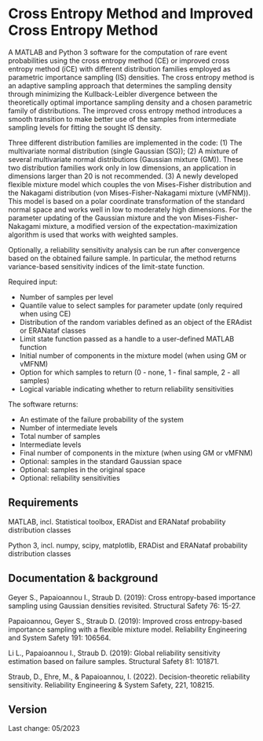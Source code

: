 # Cross Entropy Method and Improved Cross Entropy Method

A MATLAB and Python 3 software for the computation of rare event probabilities using the cross entropy method (CE) or improved cross entropy method (iCE) with different distribution families employed as parametric importance sampling (IS) densities. The cross entropy method is an adaptive sampling approach that determines the sampling density through minimizing the Kullback-Leibler divergence between the theoretically optimal importance sampling density and a chosen parametric family of distributions. The improved cross entropy method introduces a smooth transition to make better use of the samples from intermediate sampling levels for fitting the sought IS density.

Three different distribution families are implemented in the code: (1) The multivariate normal distribution (single Gaussian (SG)); (2) A mixture of several multivariate normal distributions (Gaussian mixture (GM)). These two distribution families work only in low dimensions, an application in dimensions larger than 20 is not recommended. (3) A newly developed flexible mixture model which couples the von Mises-Fisher distribution and the Nakagami distribution (von Mises-Fisher-Nakagami mixture (vMFNM)). This model is based on a polar coordinate transformation of the standard normal space and works well in low to moderately high dimensions. For the parameter updating of the Gaussian mixture and the von Mises-Fisher-Nakagami mixture, a modified version of the expectation-maximization algorithm is used that works with weighted samples.

Optionally, a reliability sensitivity analysis can be run after convergence based on the obtained failure sample. In particular, the method returns variance-based sensitivity indices of the limit-state function.

Required input:

- Number of samples per level
- Quantile value to select samples for parameter update (only required when using CE)
- Distribution of the random variables defined as an object of the ERAdist or ERANataf classes
- Limit state function passed as a handle to a user-defined MATLAB function
- Initial number of components in the mixture model (when using GM or vMFNM)
- Option for which samples to return (0 - none, 1 - final sample, 2 - all samples)
- Logical variable indicating whether to return reliability sensitivities

The software returns:

- An estimate of the failure probability of the system
- Number of intermediate levels
- Total number of samples
- Intermediate levels
- Final number of components in the mixture (when using GM or vMFNM)
- Optional: samples in the standard Gaussian space
- Optional: samples in the original space
- Optional: reliability sensitivities


## Requirements

MATLAB, incl. Statistical toolbox, ERADist and ERANataf probability distribution classes

Python 3, incl. numpy, scipy, matplotlib, ERADist and ERANataf probability distribution classes


## Documentation & background

Geyer S., Papaioannou I., Straub D. (2019): Cross entropy-based importance sampling using Gaussian densities revisited. Structural Safety 76: 15-27.

Papaioannou, Geyer S., Straub D. (2019): Improved cross entropy-based importance sampling with a flexible mixture model. Reliability Engineering and System Safety 191: 106564.

Li L., Papaioannou I., Straub D. (2019): Global reliability sensitivity estimation based on failure samples. Structural Safety 81: 101871.

Straub, D., Ehre, M., & Papaioannou, I. (2022). Decision-theoretic reliability sensitivity. Reliability Engineering & System Safety, 221, 108215.

## Version

Last change: 05/2023

